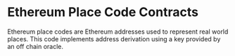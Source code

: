 # Ethereum Place Code Contracts

Ethereum place codes are Ethereum addresses used to represent real world places. This code implements address derivation using a key provided by an off chain oracle.
